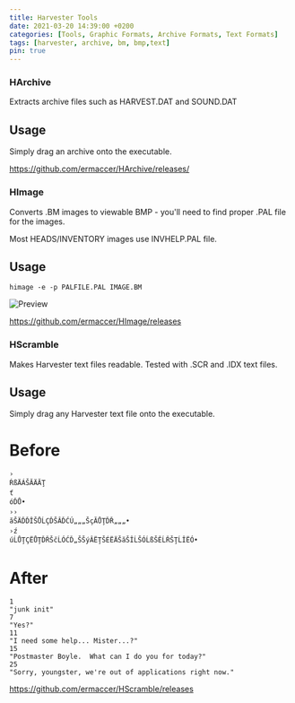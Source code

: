 ```yaml
---
title: Harvester Tools
date: 2021-03-20 14:39:00 +0200
categories: [Tools, Graphic Formats, Archive Formats, Text Formats]
tags: [harvester, archive, bm, bmp,text]  
pin: true
---
```



### HArchive

Extracts archive files such as HARVEST.DAT and SOUND.DAT

## Usage
Simply drag an archive onto the executable.


https://github.com/ermaccer/HArchive/releases/

### HImage
Converts .BM images to viewable BMP - you'll need to
find proper .PAL file for the images.

Most HEADS/INVENTORY images use INVHELP.PAL file.

## Usage

```himage -e -p PALFILE.PAL IMAGE.BM```


![Preview](https://raw.githubusercontent.com/ermaccer/ermaccer.github.io/gh-pages/assets/tools/harvest/himage_preview.png)

https://github.com/ermaccer/HImage/releases



### HScramble
Makes Harvester text files readable.
Tested with .SCR and .IDX text files.

## Usage
Simply drag any Harvester text file onto the executable.

# Before
```
›
ŔßÄÁŠĂÄĂŢ
ť
óĎŮ•
››
ăŠÄĎĎÎŠŮĹÇĎŠÂĎĆÚ„„„ŠçĂŮŢĎŘ„„„•
›ź
úĹŮŢÇËŮŢĎŘŠčĹÓĆĎ„ŠŠýÂËŢŠÉËÄŠăŠÎĹŠÓĹßŠĚĹŘŠŢĹÎËÓ•
```

# After

```
1
"junk init"
7
"Yes?"
11
"I need some help... Mister...?"
15
"Postmaster Boyle.  What can I do you for today?"
25
"Sorry, youngster, we're out of applications right now."
```

https://github.com/ermaccer/HScramble/releases